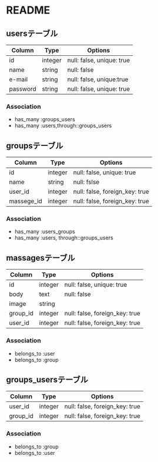 # README


## usersテーブル

|Column|Type|Options|
|------|----|-------|
|id|integer|null: false, unique: true|
|name|string|null: false|
|e-mail|string|null: false, unique:true|
|password|string|null: false, unique: true|

### Association
-  has_many :groups_users
-  has_many :users,through::groups_users


## groupsテーブル

|Column|Type|Options|
|------|----|-------|
|id|integer|null: false, unique: true|
|name|string|null: fslse|
|user_id|integer|null: false, foreign_key: true|
|massege_id|integer|null: false, foreign_key: true|

### Association
-  has_many :users_groups
-  has_many :users, through::groups_users


## massagesテーブル

|Column|Type|Options|
|------|----|-------|
|id|integer|null: false, unique: true|
|body|text|null: false|
|image|string|
|group_id|integer|null: false, foreign_key: true|
|user_id|integer|null: false, foreign_key: true|

### Association
-  belongs_to :user
-  belongs_to :group


## groups_usersテーブル

|Column|Type|Options|
|------|----|-------|
|user_id|integer|null: false, foreign_key: true|
|group_id|integer|null: false, foreign_key: true|

### Association
- belongs_to :group
- belongs_to :user

